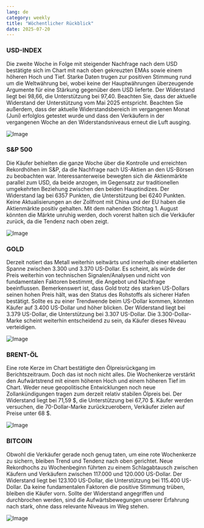 ```yaml
---
lang: de
category: weekly
title: "Wöchentlicher Rückblick"
date: 2025-07-20
---
```


### USD-INDEX

Die zweite Woche in Folge mit steigender Nachfrage nach dem USD bestätigte sich im Chart mit nach oben gekreuzten EMAs sowie einem höheren Hoch und Tief. Starke Daten trugen zur positiven Stimmung rund um die Weltwährung bei, wobei keine der Hauptwährungen überzeugende Argumente für eine Stärkung gegenüber dem USD lieferte. Der Widerstand liegt bei 98,66, die Unterstützung bei 97,40. Beachten Sie, dass der aktuelle Widerstand der Unterstützung vom Mai 2025 entspricht. Beachten Sie außerdem, dass der aktuelle Widerstandsbereich im vergangenen Monat (Juni) erfolglos getestet wurde und dass den Verkäufern in der vergangenen Woche an den Widerstandsniveaus erneut die Luft ausging.

![Image](https://markleighedu.github.io/img/Jul-2025/20-Jul-2025/usdindex.jpg)

### S&P 500

Die Käufer behielten die ganze Woche über die Kontrolle und erreichten Rekordhöhen im S&P, da die Nachfrage nach US-Aktien an den US-Börsen zu beobachten war. Interessanterweise bewegten sich die Aktienmärkte parallel zum USD, da beide anzogen, im Gegensatz zur traditionellen umgekehrten Beziehung zwischen den beiden Hauptindizes. Der Widerstand lag bei 6357 Punkten, die Unterstützung bei 6240 Punkten. Keine Aktualisierungen an der Zollfront mit China und der EU haben die Aktienmärkte positiv gehalten. Mit dem nahenden Stichtag 1. August könnten die Märkte unruhig werden, doch vorerst halten sich die Verkäufer zurück, da die Tendenz nach oben zeigt.

![Image](https://markleighedu.github.io/img/Jul-2025/20-Jul-2025/sp500.jpg)

### GOLD

Derzeit notiert das Metall weiterhin seitwärts und innerhalb einer etablierten Spanne zwischen 3.300 und 3.370 US-Dollar. Es scheint, als würde der Preis weiterhin von technischen Signalen/Analysen und nicht von fundamentalen Faktoren bestimmt, die Angebot und Nachfrage beeinflussen. Bemerkenswert ist, dass Gold trotz des starken US-Dollars seinen hohen Preis hält, was den Status des Rohstoffs als sicherer Hafen bestätigt. Sollte es zu einer Trendwende beim US-Dollar kommen, könnten Käufer auf 3.400 US-Dollar und höher blicken. Der Widerstand liegt bei 3.379 US-Dollar, die Unterstützung bei 3.307 US-Dollar. Die 3.300-Dollar-Marke scheint weiterhin entscheidend zu sein, da Käufer dieses Niveau verteidigen.

![Image](https://markleighedu.github.io/img/Jul-2025/20-Jul-2025/gold.jpg)

### BRENT-ÖL

Eine rote Kerze im Chart bestätigte den Ölpreisrückgang im Berichtszeitraum. Doch das ist noch nicht alles. Die Wochenkerze verstärkt den Aufwärtstrend mit einem höheren Hoch und einem höheren Tief im Chart. Weder neue geopolitische Entwicklungen noch neue Zollankündigungen tragen zum derzeit relativ stabilen Ölpreis bei. Der Widerstand liegt bei 71,59 $, die Unterstützung bei 67,70 $. Käufer werden versuchen, die 70-Dollar-Marke zurückzuerobern, Verkäufer zielen auf Preise unter 68 $.

![Image](https://markleighedu.github.io/img/Jul-2025/20-Jul-2025/brentoil.jpg)

### BITCOIN

Obwohl die Verkäufer gerade noch genug taten, um eine rote Wochenkerze zu sichern, bleiben Trend und Tendenz nach oben gerichtet. Neue Rekordhochs zu Wochenbeginn führten zu einem Schlagabtausch zwischen Käufern und Verkäufern zwischen 117.000 und 120.000 US-Dollar. Der Widerstand liegt bei 123.100 US-Dollar, die Unterstützung bei 115.400 US-Dollar. Da keine fundamentalen Faktoren die positive Stimmung trüben, bleiben die Käufer vorn. Sollte der Widerstand angegriffen und durchbrochen werden, sind die Aufwärtsbewegungen unserer Erfahrung nach stark, ohne dass relevante Niveaus im Weg stehen.

![Image](https://markleighedu.github.io/img/Jul-2025/20-Jul-2025/bitcoin.jpg)

